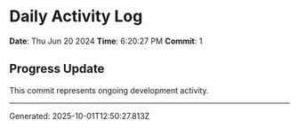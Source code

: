 # Daily Activity Log

**Date**: Thu Jun 20 2024
**Time**: 6:20:27 PM
**Commit**: 1

## Progress Update

This commit represents ongoing development activity.

---
Generated: 2025-10-01T12:50:27.813Z
